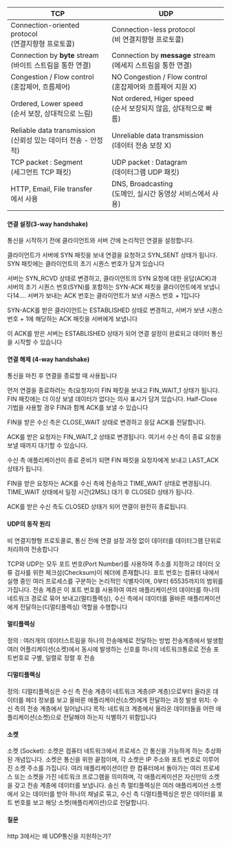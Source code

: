 
|TCP|UDP|
|---|---|
|Connection-oriented protocol  <br>(연결지향형 프로토콜)|Connection-less protocol  <br>(비 연결지향형 프로토콜)|
|Connection by **byte** stream  <br>(바이트 스트림을 통한 연결)|Connection by **message** stream  <br>(메세지 스트림을 통한 연결)|
|Congestion / Flow control  <br>(혼잡제어, 흐름제어)|NO Congestion / Flow control  <br>(혼잡제어와 흐름제어 지원 X)|
|Ordered, Lower speed  <br>(순서 보장, 상대적으로 느림)|Not ordered, Higer speed  <br>(순서 보장되지 않음, 상대적으로 빠름)|
|Reliable data transmission  <br>(신뢰성 있는 데이터 전송 - 안정적)|Unreliable data transmission  <br>(데이터 전송 보장 X)|
|TCP packet : Segment  <br>(세그먼트 TCP 패킷)|UDP packet : Datagram  <br>(데이터그램 UDP 패킷)|
|HTTP, Email, File transfer  <br>에서 사용|DNS, Broadcasting  <br>(도메인, 실시간 동영상 서비스에서 사용)|
#### 연결 설정(3-way handshake)
통신을 시작하기 전에 클라이언트와 서버 간에 논리적인 연결을 설정합니다.

클라이언트가 서버에 SYN 패킷을 보내 연결을 요청하고 SYN_SENT 상태가 됩니다. SYN 패킷에는 클라이언트의 초기 시퀀스 번호가 담겨 있습니다

서버는 SYN_RCVD 상태로 변경하고, 클라이언트의 SYN 요청에 대한 응답(ACK)과 서버의 초기 시퀀스 번호(SYN)를 포함하는 SYN-ACK 패킷을 클라이언트에게 보냅니다14.... 서버가 보내는 ACK 번호는 클라이언트가 보낸 시퀀스 번호 + 1입니다

SYN-ACK를 받은 클라이언트는 ESTABLISHED 상태로 변경하고, 서버가 보낸 시퀀스 번호 + 1에 해당하는 ACK 패킷을 서버에게 보냅니다

이 ACK를 받은 서버는 ESTABLISHED 상태가 되어 연결 설정이 완료되고 데이터 통신을 시작할 수 있습니다

#### 연결 해제 (4-way handshake)
통신을 마친 후 연결을 종료할 때 사용됩니다

먼저 연결을 종료하려는 측(요청자)이 FIN 패킷을 보내고 FIN_WAIT_1 상태가 됩니다. FIN 패킷에는 더 이상 보낼 데이터가 없다는 의사 표시가 담겨 있습니다. Half-Close 기법을 사용할 경우 FIN과 함께 ACK를 보낼 수 있습니다

FIN을 받은 수신 측은 CLOSE_WAIT 상태로 변경하고 응답 ACK를 전달합니다.

ACK를 받은 요청자는 FIN_WAIT_2 상태로 변경됩니다. 여기서 수신 측이 종료 요청을 보낼 때까지 대기할 수 있습니다.

수신 측 애플리케이션이 종료 준비가 되면 FIN 패킷을 요청자에게 보내고 LAST_ACK 상태가 됩니다.

FIN을 받은 요청자는 ACK를 수신 측에 전송하고 TIME_WAIT 상태로 변경됩니다. TIME_WAIT 상태에서 일정 시간(2MSL) 대기 후 CLOSED 상태가 됩니다.

ACK를 받은 수신 측도 CLOSED 상태가 되어 연결이 완전히 종료됩니다.

#### UDP의 동작 원리
비 연결지향형 프로토콜로, 통신 전에 연결 설정 과정 없이 데이터를 데이터그램 단위로 처리하여 전송합니다

TCP와 UDP는 모두 포트 번호(Port Number)를 사용하여 주소를 지정하고  데이터 오류 검사를 위한 체크섬(Checksum)이 헤더에 존재합니다.
포트 번호는 컴퓨터 내에서 실행 중인 여러 프로세스를 구분하는 논리적인 식별자이며, 0부터 65535까지의 범위를 가집니다.
전송 계층은 이 포트 번호를 사용하여 여러 애플리케이션의 데이터를 하나의 네트워크 경로로 묶어 보내고(멀티플렉싱), 수신 측에서 데이터를 올바른 애플리케이션에게 전달하는(디멀티플렉싱) 역할을 수행합니다

#### 멀티플렉싱

정의 : 여러개의 데이터스트림을 하나의 전송매체로 전달하는 방법
전송계층에서 발생함
여러 어플리케이션(소켓)에서 동시에 발생하는 신호를 하나의 네트워크통로로 전송
포트번호로 구별, 일렬로 정렬 후 전송

#### 디멀티플렉싱
정의: 디멀티플렉싱은 수신 측 전송 계층이 네트워크 계층(IP 계층)으로부터 올라온 데이터를 헤더 정보를 보고 올바른 애플리케이션(소켓)에게 전달하는 과정
발생 위치: 수신 측의 전송 계층에서 일어납니다
목적: 네트워크 계층에서 올라온 데이터들을 어떤 애플리케이션(소켓)으로 전달해야 하는지 식별하기 위함입니다

#### 소켓
소켓 (Socket): 소켓은 컴퓨터 네트워크에서 프로세스 간 통신을 가능하게 하는 추상화된 개념입니다. 소켓은 통신을 위한 끝점이며, 각 소켓은 IP 주소와 포트 번호로 이루어진 소켓 주소를 가집니다. 
여러 애플리케이션이란 한 컴퓨터에서 돌아가는 여러 프로세스 또는 소켓을 가진 네트워크 프로그램을 의미하며,
각 애플리케이션은 자신만의 소켓을 갖고 전송 계층에 데이터를 보냅니다. 송신 측 멀티플렉싱은 여러 애플리케이션 소켓에서 오는 데이터를 받아 하나의 채널로 묶고, 수신 측 디멀티플렉싱은 받은 데이터를 포트 번호를 보고 해당 소켓(애플리케이션)으로 전달합니다.

#### 질문

http 3에서는 왜 UDP통신을 지원하는가?
